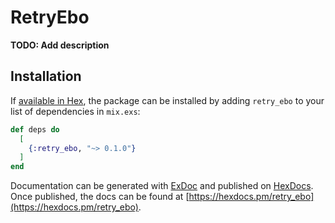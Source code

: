 # RetryEbo

**TODO: Add description**

## Installation

If [available in Hex](https://hex.pm/docs/publish), the package can be installed
by adding `retry_ebo` to your list of dependencies in `mix.exs`:

```elixir
def deps do
  [
    {:retry_ebo, "~> 0.1.0"}
  ]
end
```

Documentation can be generated with [ExDoc](https://github.com/elixir-lang/ex_doc)
and published on [HexDocs](https://hexdocs.pm). Once published, the docs can
be found at [https://hexdocs.pm/retry_ebo](https://hexdocs.pm/retry_ebo).

